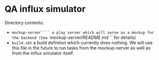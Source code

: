 # QA influx simulator

Directory contents:

* ```mockup-server```` a play server which will serve as a mockup for the backend (See ```mockup-server/README.md``` for details)
* ```build.sbt``` a build defintion which currently does nothing. We will use this file in the future to run tasks from the mockup-server
as well as from the influx simulator itself.

